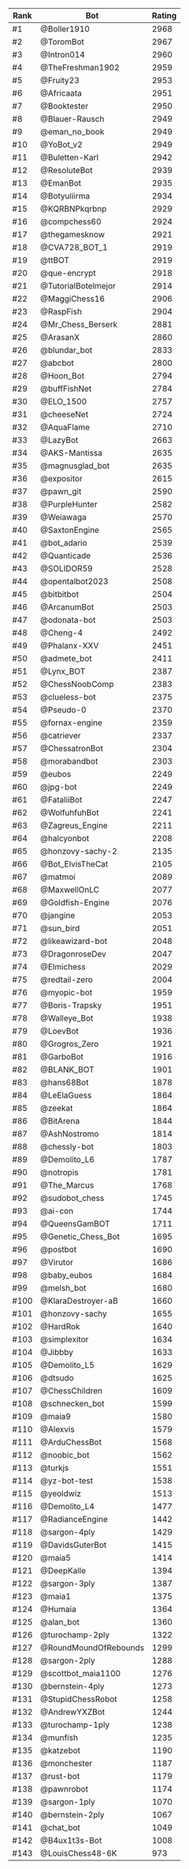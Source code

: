 Rank|Bot|Rating
---|---|---
#1|@Boller1910|2968
#2|@ToromBot|2967
#3|@Intron014|2960
#4|@TheFreshman1902|2959
#5|@Fruity23|2953
#6|@Africaata|2951
#7|@Booktester|2950
#8|@Blauer-Rausch|2949
#9|@eman_no_book|2949
#10|@YoBot_v2|2949
#11|@Buletten-Karl|2942
#12|@ResoluteBot|2939
#13|@EmanBot|2935
#14|@Botyuliirma|2934
#15|@KQRBNPkqrbnp|2929
#16|@compchess60|2924
#17|@thegamesknow|2921
#18|@CVA728_BOT_1|2919
#19|@ttBOT|2919
#20|@que-encrypt|2918
#21|@TutorialBotelmejor|2914
#22|@MaggiChess16|2906
#23|@RaspFish|2904
#24|@Mr_Chess_Berserk|2881
#25|@ArasanX|2860
#26|@blundar_bot|2833
#27|@abcbot|2800
#28|@Hoon_Bot|2794
#29|@buffFishNet|2784
#30|@ELO_1500|2757
#31|@cheeseNet|2724
#32|@AquaFlame|2710
#33|@LazyBot|2663
#34|@AKS-Mantissa|2635
#35|@magnusglad_bot|2635
#36|@expositor|2615
#37|@pawn_git|2590
#38|@PurpleHunter|2582
#39|@Weiawaga|2570
#40|@SaxtonEngine|2565
#41|@bot_adario|2539
#42|@Quanticade|2536
#43|@SOLIDOR59|2528
#44|@opentalbot2023|2508
#45|@bitbitbot|2504
#46|@ArcanumBot|2503
#47|@odonata-bot|2503
#48|@Cheng-4|2492
#49|@Phalanx-XXV|2451
#50|@admete_bot|2411
#51|@Lynx_BOT|2387
#52|@ChessNoobComp|2383
#53|@clueless-bot|2375
#54|@Pseudo-0|2370
#55|@fornax-engine|2359
#56|@catriever|2337
#57|@ChessatronBot|2304
#58|@morabandbot|2303
#59|@eubos|2249
#60|@jpg-bot|2249
#61|@FataliiBot|2247
#62|@WolfuhfuhBot|2241
#63|@Zagreus_Engine|2211
#64|@halcyonbot|2208
#65|@honzovy-sachy-2|2135
#66|@Bot_ElvisTheCat|2105
#67|@matmoi|2089
#68|@MaxwellOnLC|2077
#69|@Goldfish-Engine|2076
#70|@jangine|2053
#71|@sun_bird|2051
#72|@likeawizard-bot|2048
#73|@DragonroseDev|2047
#74|@Elmichess|2029
#75|@redtail-zero|2004
#76|@myopic-bot|1959
#77|@Boris-Trapsky|1951
#78|@Walleye_Bot|1938
#79|@LoevBot|1936
#80|@Grogros_Zero|1921
#81|@GarboBot|1916
#82|@BLANK_BOT|1901
#83|@hans68Bot|1878
#84|@LeElaGuess|1864
#85|@zeekat|1864
#86|@BitArena|1844
#87|@AshNostromo|1814
#88|@chessly-bot|1803
#89|@Demolito_L6|1787
#90|@notropis|1781
#91|@The_Marcus|1768
#92|@sudobot_chess|1745
#93|@ai-con|1744
#94|@QueensGamBOT|1711
#95|@Genetic_Chess_Bot|1695
#96|@postbot|1690
#97|@Virutor|1686
#98|@baby_eubos|1684
#99|@melsh_bot|1680
#100|@KlaraDestroyer-aB|1660
#101|@honzovy-sachy|1655
#102|@HardRok|1640
#103|@simplexitor|1634
#104|@Jibbby|1633
#105|@Demolito_L5|1629
#106|@dtsudo|1625
#107|@ChessChildren|1609
#108|@schnecken_bot|1599
#109|@maia9|1580
#110|@Alexvis|1579
#111|@ArduChessBot|1568
#112|@noobic_bot|1562
#113|@turkjs|1551
#114|@yz-bot-test|1538
#115|@yeoldwiz|1513
#116|@Demolito_L4|1477
#117|@RadianceEngine|1442
#118|@sargon-4ply|1429
#119|@DavidsGuterBot|1415
#120|@maia5|1414
#121|@DeepKalle|1394
#122|@sargon-3ply|1387
#123|@maia1|1375
#124|@Humaia|1364
#125|@alan_bot|1360
#126|@turochamp-2ply|1322
#127|@RoundMoundOfRebounds|1299
#128|@sargon-2ply|1288
#129|@scottbot_maia1100|1276
#130|@bernstein-4ply|1273
#131|@StupidChessRobot|1258
#132|@AndrewYXZBot|1244
#133|@turochamp-1ply|1238
#134|@munfish|1235
#135|@katzebot|1190
#136|@monchester|1187
#137|@rust-bot|1179
#138|@pawnrobot|1174
#139|@sargon-1ply|1070
#140|@bernstein-2ply|1067
#141|@chat_bot|1049
#142|@B4ux1t3s-Bot|1008
#143|@LouisChess48-6K|973
